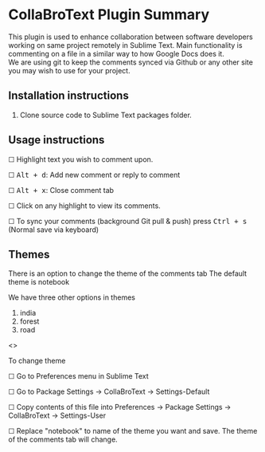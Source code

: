 # CollaBroText Plugin Summary

This plugin is used to enhance collaboration between software developers working on same project remotely in Sublime Text.
Main functionality is commenting on a file in a similar way to how Google Docs does it.   
We are using git to keep the comments synced via Github or any other site you may wish to use for your project.  

## Installation instructions
1) Clone source code to Sublime Text packages folder.



## Usage instructions

☐ Highlight text you wish to comment upon.

☐ <kbd>Alt + d</kbd>: Add new comment or reply to comment

☐ <kbd>Alt + x</kbd>: Close comment tab

☐ Click on any highlight to view its comments.

☐ To sync your comments (background Git pull & push) press <kbd> Ctrl + s</kbd> (Normal save via keyboard)


## Themes
There is an option to change the theme of the comments tab
The default theme is notebook

We have three other options in themes
  1) india
  2) forest
  3) road


<<pic of notebook theme>>

To change theme

 ☐ Go to Preferences menu in Sublime Text
  
 ☐ Go to Package Settings -> CollaBroText -> Settings-Default

 ☐ Copy contents of this file into Preferences -> Package Settings -> CollaBroText -> Settings-User
  
 ☐ Replace "notebook" to name of the theme you want and save. The theme of the comments tab will change. 

  

